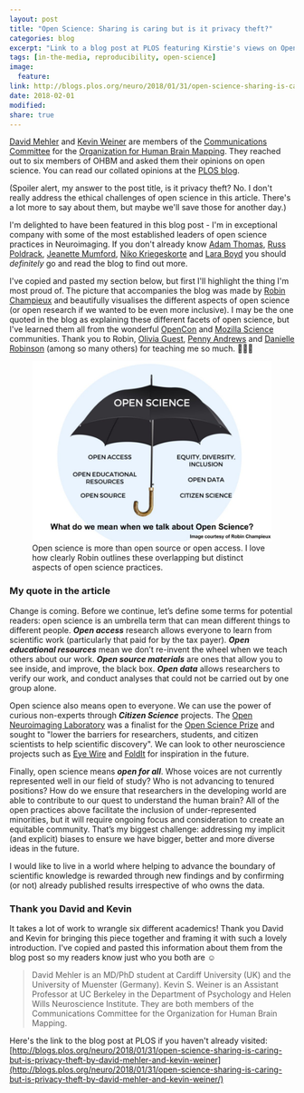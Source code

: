 ```yaml
---
layout: post
title: "Open Science: Sharing is caring but is it privacy theft?"
categories: blog
excerpt: "Link to a blog post at PLOS featuring Kirstie's views on Open Science."
tags: [in-the-media, reproducibility, open-science]
image:
  feature:
link: http://blogs.plos.org/neuro/2018/01/31/open-science-sharing-is-caring-but-is-privacy-theft-by-david-mehler-and-kevin-weiner/
date: 2018-02-01
modified:
share: true
---
```


[David Mehler](https://twitter.com/neuroccino) and [Kevin Weiner](https://twitter.com/neuroKevin) are members of the [Communications Committee](https://www.ohbmbrainmappingblog.com/?activateFull=false) for the [Organization for Human Brain Mapping](https://www.humanbrainmapping.org/i4a/pages/index.cfm?pageID=3267&activateFull=false). They reached out to six members of OHBM and asked them their opinions on open science. You can read our collated opinions at the [PLOS blog](http://blogs.plos.org/neuro/2018/01/31/open-science-sharing-is-caring-but-is-privacy-theft-by-david-mehler-and-kevin-weiner/).

(Spoiler alert, my answer to the post title, is it privacy theft? No. I don't really address the ethical challenges of open science in this article. There's a lot more to say about them, but maybe we'll save those for another day.)

I'm delighted to have been featured in this blog post - I'm in exceptional company with some of the most established leaders of open science practices in Neuroimaging. If you don't already know [Adam Thomas](https://twitter.com/damadam), [Russ Poldrack](https://twitter.com/russpoldrack), [Jeanette Mumford](https://twitter.com/mumbrainstats), [Niko Kriegeskorte](https://twitter.com/KriegeskorteLab) and [Lara Boyd](https://twitter.com/UBC_BrainLab) you should *definitely* go and read the blog to find out more.

I've copied and pasted my section below, but first I'll highlight the thing I'm most proud of. The picture that accompanies the blog was made by [Robin Champieux](https://twitter.com/rchampieux) and beautifully visualises the different aspects of open science (or open research if we wanted to be even more inclusive). I may be the one quoted in the blog as explaining these different facets of open science, but I've learned them all from the wonderful [OpenCon](http://www.opencon2017.org/) and [Mozilla Science](https://science.mozilla.org/) communities. Thank you to Robin, [Olivia Guest](https://twitter.com/o_guest), [Penny Andrews](https://twitter.com/pennyb) and [Danielle Robinson](https://twitter.com/daniellecrobins) (among so many others) for teaching me so much. 🙌💖🎉

<figure>
  <img src="/images/open-science-umbrella.jpg"
       alt="Cartoon umbrella with caption: what do we mean when we talk about open science
            and six aspects of open science featured.">
  <figcaption>Open science is more than open source or open access. I love how clearly Robin outlines these overlapping but distinct aspects of open science practices.</figcaption>
</figure>

### My quote in the article

Change is coming. Before we continue, let’s define some terms for potential readers: open science is an umbrella term that can mean different things to different people. ***Open access*** research allows everyone to learn from scientific work (particularly that paid for by the tax payer). ***Open educational resources*** mean we don’t re-invent the wheel when we teach others about our work. ***Open source materials*** are ones that allow you to see inside, and improve, the black box. ***Open data*** allows researchers to verify our work, and conduct analyses that could not be carried out by one group alone.

Open science also means open to everyone. We can use the power of curious non-experts through ***Citizen Science*** projects. The [Open Neuroimaging Laboratory](http://openneu.ro/start/) was a finalist for the [Open Science Prize](https://www.openscienceprize.org/) and sought to "lower the barriers for researchers, students, and citizen scientists to help scientific discovery". We can look to other neuroscience projects such as [Eye Wire](https://en.wikipedia.org/wiki/Eyewire) and [FoldIt](https://fold.it/portal/) for inspiration in the future.

Finally, open science means ***open for all***. Whose voices are not currently represented well in our field of study? Who is not advancing to tenured positions? How do we ensure that researchers in the developing world are able to contribute to our quest to understand the human brain? All of the open practices above facilitate the inclusion of under-represented minorities, but it will require ongoing focus and consideration to create an equitable community. That’s my biggest challenge: addressing my implicit (and explicit) biases to ensure we have bigger, better and more diverse ideas in the future.

I would like to live in a world where helping to advance the boundary of scientific knowledge is rewarded through new findings and by confirming (or not) already published results irrespective of who owns the data.

### Thank you David and Kevin

It takes a lot of work to wrangle six different academics! Thank you David and Kevin for bringing this piece together and framing it with such a lovely introduction. I've copied and pasted this information about them from the blog post so my readers know just who you both are ☺️

> David Mehler is an MD/PhD student at Cardiff University (UK) and the University of Muenster (Germany). Kevin S. Weiner is an Assistant Professor at UC Berkeley in the Department of Psychology and Helen Wills Neuroscience Institute. They are both members of the Communications Committee for the Organization for Human Brain Mapping.

Here's the link to the blog post at PLOS if you haven't already visited: [http://blogs.plos.org/neuro/2018/01/31/open-science-sharing-is-caring-but-is-privacy-theft-by-david-mehler-and-kevin-weiner](http://blogs.plos.org/neuro/2018/01/31/open-science-sharing-is-caring-but-is-privacy-theft-by-david-mehler-and-kevin-weiner/)
